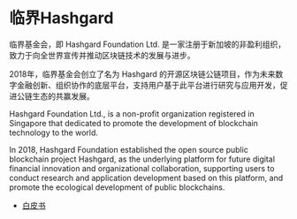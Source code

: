 # 临界Hashgard

临界基金会，即 Hashgard Foundation Ltd. 是一家注册于新加坡的非盈利组织，致力于向全世界宣传并推动区块链技术的发展与进步。

2018年，临界基金会创立了名为 Hashgard 的开源区块链公链项目，作为未来数字金融创新、组织协作的底层平台，支持用户基于此平台进行研究与应用开发，促进公链生态的共赢发展。

Hashgard Foundation Ltd., is a non-profit organization registered in Singapore that dedicated to promote the development of blockchain technology to the world.

In 2018, Hashgard Foundation established the open source public blockchain project Hashgard, as the underlying platform for future digital financial innovation and organizational collaboration, supporting users to conduct research and application development based on this platform, and promote the ecological development of public blockchains.

- [白皮书](白皮书.md)



